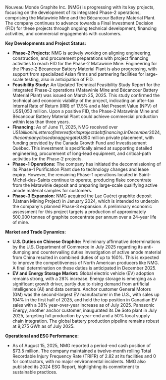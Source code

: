 Nouveau Monde Graphite Inc. (NMG) is progressing with its key projects, focusing on the development of its integrated Phase-2 operations, comprising the Matawinie Mine and the Bécancour Battery Material Plant. The company continues to advance towards a Final Investment Decision (FID) for these projects through ongoing technical development, financing activities, and commercial engagements with customers.

**Key Developments and Project Status:**

*   **Phase-2 Projects:** NMG is actively working on aligning engineering, construction, and procurement preparations with project financing activities to reach FID for the Phase-2 Matawinie Mine. Engineering for the Phase-2 Bécancour Battery Material Plant is also progressing, with support from specialized Asian firms and partnering facilities for large-scale testing, also in anticipation of FID.
*   **Feasibility Study:** An Updated Technical Feasibility Study Report for the integrated Phase-2 operations (Matawinie Mine and Bécancour Battery Material Plant) was issued on March 25, 2025. This study confirmed the technical and economic viability of the project, indicating an after-tax Internal Rate of Return (IRR) of 17.5% and a Net Present Value (NPV) of US$1,053 million. Upon a positive FID, the Phase-2 Matawinie Mine and Bécancour Battery Material Plant could achieve commercial production within less than three years.
*   **Financing:** As of June 11, 2025, NMG received over US$1 billion in Letters of Interest for its project debt financing. In December 2024, the company closed an aggregate US$50 million private placement, with funding provided by the Canada Growth Fund and Investissement Québec. This investment is specifically aimed at supporting detailed engineering, procurement of long-lead equipment, and critical-path activities for the Phase-2 projects.
*   **Phase-1 Operations:** The company has initiated the decommissioning of its Phase-1 Purification Plant due to technology changes and lease expiry. However, the remaining Phase-1 operations located in Saint-Michel-des-Saints continue to operate, producing flake concentrate from the Matawinie deposit and preparing large-scale qualifying active anode material samples for customers.
*   **Phase-3 Expansion:** NMG acquired the Lac Guéret graphite deposit (Uatnan Mining Project) in January 2024, which is intended to underpin the company's planned Phase-3 expansion. A preliminary economic assessment for this project targets a production of approximately 500,000 tonnes of graphite concentrate per annum over a 24-year life of mine.

**Market and Trade Dynamics:**

*   **U.S. Duties on Chinese Graphite:** Preliminary affirmative determinations by the U.S. Department of Commerce in July 2025 regarding its anti-dumping and countervailing duties investigation of active anode material from China resulted in combined duties of up to 160%. This is expected to improve the competitiveness of North American producers like NMG. A final determination on these duties is anticipated in December 2025.
*   **EV and Energy Storage Market:** Global electric vehicle (EV) adoption remains strong, with a 28% increase. Energy storage is emerging as a significant growth driver, partly due to rising demand from artificial intelligence (AI) and data centers. Anchor customer General Motors (GM) was the second-largest EV manufacturer in the U.S., with sales up 104% in the first half of 2025, and held the top position in Canadian EV sales with a 38% year-over-year increase as of July 2025. Panasonic Energy, another anchor customer, inaugurated its De Soto plant in July 2025, targeting full production by year-end and a 50% local supply chain integration. The global battery production pipeline remains robust at 9,275 GWh as of July 2025.

**Operational and ESG Performance:**

*   As of August 15, 2025, NMG reported a period-end cash position of $73.5 million. The company maintained a twelve-month rolling Total Recordable Injury Frequency Rate (TRIFR) of 2.82 at its facilities and 0 for contractors, with no major environmental incidents. NMG also published its 2024 ESG Report, highlighting its commitment to sustainable practices.